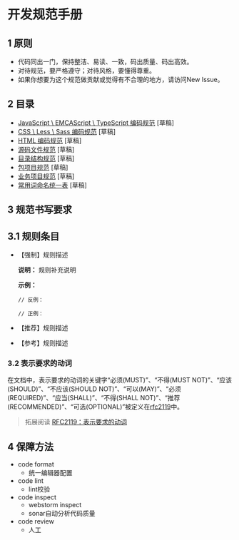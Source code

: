 # 开发规范手册

## 1 原则

- 代码同出一门，保持整洁、易读、一致，码出质量、码出高效。
- 对待规范，要严格遵守；对待风格，要懂得尊重。
- 如果你想要为这个规范做贡献或觉得有不合理的地方，请访问New Issue。

## 2 目录

- [JavaScript \ EMCAScript \ TypeScript 编码规范](javascript-style-guide.md) [草稿]
- [CSS \ Less \ Sass 编码规范](css-style-guide.md) [草稿]
- [HTML 编码规范](html-style-guide.md) [草稿]
- [源码文件规范](file.md) [草稿]
- [目录结构规范](directory.md) [草稿]
- [包项目规范](package.md) [草稿]
- [业务项目规范](project.md) [草稿]
- [常用词命名统一表](naming.md) [草稿]

## 3 规范书写要求

## 3.1 规则条目

- 【强制】规则描述

  **说明：** 规则补充说明
  
  **示例：**
  
  ```
  // 反例：
  
  // 正例：
  ```

- 【推荐】规则描述
- 【参考】规则描述

### 3.2 表示要求的动词

在文档中，表示要求的动词的关键字“必须(MUST)”、“不得(MUST NOT)”、“应该(SHOULD)”、“不应该(SHOULD NOT)”、“可以(MAY)”、“必须(REQUIRED)”、“应当(SHALL)”、“不得(SHALL NOT)”、“推荐(RECOMMENDED)”、“可选(OPTIONAL)”被定义在[rfc2119](http://www.ietf.org/rfc/rfc2119.txt)中。

> 拓展阅读 [RFC2119：表示要求的动词](http://www.ruanyifeng.com/blog/2007/03/rfc2119.html)

## 4 保障方法

- code format
	- 统一编辑器配置
- code lint
	- lint校验
- code inspect
	- webstorm inspect
	- sonar自动分析代码质量
- code review
	- 人工
